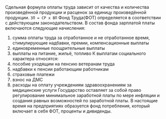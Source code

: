 Сдельная формула оплаты труда зависит от качества и количества произведённой продукции и расценок за единицу произведённой продукции.
`ЗП = СР x ВП` 
Фонд Труда(ФОТ) определяется в соответствии с действующем законодательством. В состав фонда зарплатой платы включаются следующие начисления:
1. сумма оплаты труда за отработанное и не отработанное время,  стимулирующие надбавки, премии, компенсационные выплаты
2. единовременные поощрительные выплаты
3. выплаты на питание, жильё, топливо
К выплатам социального характера относятся:
1. пособие уходящим на пенсию ветеранам труда
2. надбавки к пенсии работающим работникам 
3. страховые платежи
4. взнос на ДМС 
5. расходы на оплату учреждениям здравоохранениям за медицинские услуги
Государство оставляет за собой право регулирование минимальное заработной платы по мере инфляции и создания равных возможностей по заработной платы. 
В настоящие время на предприятиях образуется фонд потребления, который включает в себя ФОТ, проценты и дивиденды.